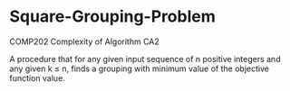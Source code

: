 # Square-Grouping-Problem
COMP202 Complexity of Algorithm CA2

A procedure that for any given input sequence of n positive integers and any given k ≤ n, finds a grouping with minimum value of the objective function value. 

